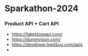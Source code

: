 ﻿# Sparkathon-2024

### Product API + Cart API
  - https://fakestoreapi.com/
  - https://dummyjson.com/
  - https://developer.bestbuy.com/apis
  - 
